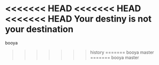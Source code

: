 <<<<<<< HEAD
<<<<<<< HEAD
<<<<<<< HEAD
Your destiny is not your destination
=======
booya
>>>>>>> history
=======
booya
>>>>>>> master
=======
booya
>>>>>>> master
